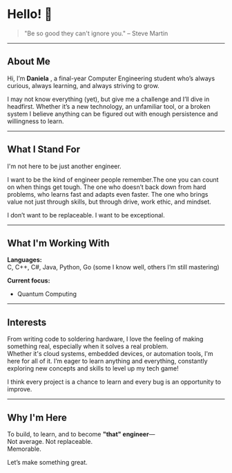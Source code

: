 # Hello! 👋

> "Be so good they can't ignore you." – Steve Martin

---

##  About Me

Hi, I’m **Daniela** , a final-year Computer Engineering student who’s always curious, always learning, and always striving to grow.

I may not know everything (yet), but give me a challenge and I’ll dive in headfirst. Whether it’s a new technology, an unfamiliar tool, or a broken system I believe anything can be figured out with enough persistence and willingness to learn.

---

##  What I Stand For

I'm not here to be just another engineer.

I want to be the kind of engineer people remember.The one you can count on when things get tough. The one who doesn’t back down from hard problems, who learns fast and adapts even faster. The one who brings value not just through skills, but through drive, work ethic, and mindset.

I don’t want to be replaceable. I want to be exceptional.

---

##  What I'm Working With

**Languages:**  
C, C++, C#, Java, Python, Go (some I know well, others I’m still mastering)

**Current focus:**   
- Quantum Computing

---

## Interests

From writing code to soldering hardware, I love the feeling of making something real, especially when it solves a real problem.  
Whether it's cloud systems, embedded devices, or automation tools, I'm here for all of it. I’m eager to learn anything and everything, constantly exploring new concepts and skills to level up my tech game!

I think every project is a chance to learn and every bug is an opportunity to improve.

---

##  Why I'm Here

To build, to learn, and to become **"that" engineer**—  
Not average. Not replaceable.  
Memorable.

Let’s make something great.
